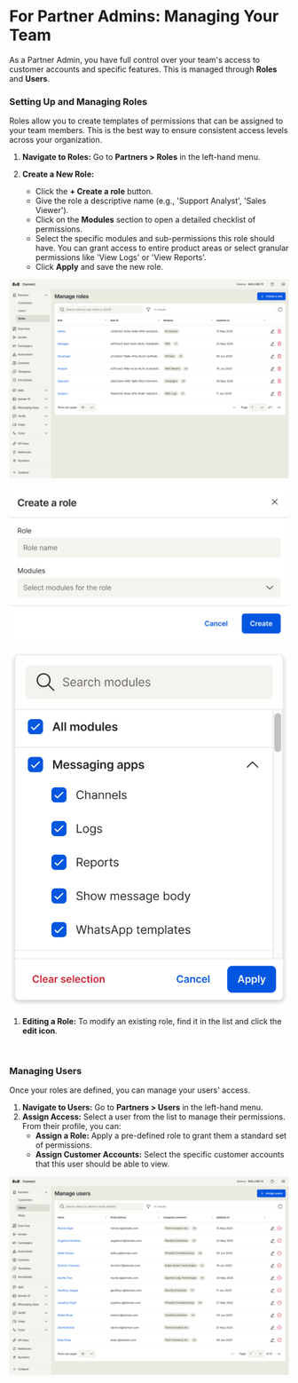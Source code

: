 # For Partner Admins: Managing Your Team

As a Partner Admin, you have full control over your team's access to customer accounts and specific features. This is managed through **Roles** and **Users**.

### Setting Up and Managing Roles

Roles allow you to create templates of permissions that can be assigned to your team members. This is the best way to ensure consistent access levels across your organization.

1. **Navigate to Roles:** Go to **Partners > Roles** in the left-hand menu.

2. **Create a New Role:**

    - Click the **+ Create a role** button.
    - Give the role a descriptive name (e.g., 'Support Analyst', 'Sales Viewer').
    - Click on the **Modules** section to open a detailed checklist of permissions.
    - Select the specific modules and sub-permissions this role should have. You can grant access to entire product areas or select granular permissions like 'View Logs' or 'View Reports'.
    - Click **Apply** and save the new role.

![Manage users](../images/b5a6eb6e8d0a5dc2073ec28e272058bf4fedbab15a60434607486724eadb7811-Manage_users_1.png)

![Manage roles - Create a role Empty state](../images/1583a6fb76f25243b351bad2b30de992674f275df0df5a3d46fb06fb2defd84f-Manage_roles_-__Create_a_role_Empty_state.png)

![Popover window](../images/981294e834f351ddf2954b6fa7f5b89892aeff2124ac8e61fc99899e3819b1a3-Popover_window.png)

1. **Editing a Role:** To modify an existing role, find it in the list and click the **edit icon**.

<br />

### Managing Users

Once your roles are defined, you can manage your users' access.

1. **Navigate to Users:** Go to **Partners > Users** in the left-hand menu.
2. **Assign Access:** Select a user from the list to manage their permissions. From their profile, you can:
    - **Assign a Role:** Apply a pre-defined role to grant them a standard set of permissions.
    - **Assign Customer Accounts:** Select the specific customer accounts that this user should be able to view.

![Manage users](../images/ad89ff5348eb030f7ea2e19de8172b82ecaccac6b7a3eb8843e6fbd884519d9f-Manage_users.png)
